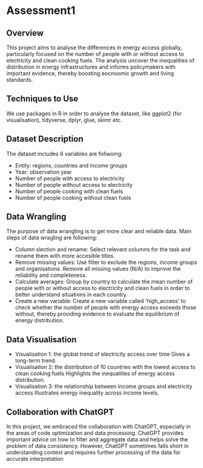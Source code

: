 # Assessment1

## Overview ##
This project aims to analyse the differences in energy access globally, particularly focused on the number of people with or without access to electricity and clean cooking fuels. The analysis uncover the inequalities of distribution in energy infrastructures and informs policymakers with important evidence, thereby boosting eocnoomic growth and living standards.

## Techniques to Use ##
We use packages in R in order to analyse the dataset, like ggplot2 (for visualisation), tidyverse, dplyr, glue, skimr etc.

## Dataset Description ##
The dataset includes 6 variables are follwoing:
- Entity: regions, countries and income groups
- Year: observation year
- Number of people with access to electricity
- Number of people without access to electricity
- Number of people cooking with clean fuels
- Number of people cooking without clean fuels

## Data Wrangling ##
The purpose of data wrangling is to get more clear and reliable data. Main steps of data wragling are following:
- Column slection and rename:
  Select relevant columns for the task and rename them with more accesible titles.
- Remove missing values:
  Use filter to exclude the regions, income groups and organisations. Remove all missing values (N/A) to improve the     reliability and completeness.
- Calculate averages:
  Group by country to calculate the mean number of people with or without access to electricity and clean fuels in order to      better understand situations in each country.
- Create a new variable:
  Create a new variable called 'high_access' to check whether the number of people with energy access exceeds those without,   thereby providing evidence to evaluate the equilibrium of energy distribution.

## Data Visualisation ##
  - Visualisation 1: the global trend of electricity access over time
    Gives a long-term trend.
  - Visualisation 2: the distribution of 10 countries with the lowest access to clean cooking fuels
    Highlights the inequalities of energy access distribution.
  - Visualisation 3: the relationship between income groups and electricity access
    Illustrates energy inequality across income levels.

## Collaboration with ChatGPT ##
In this project, we embraced the collaboration with ChatGPT, especially in the areas of code optimization and data processing. ChatGPT provides important advice on how to filter and aggregate data and helps solve the problem of data consistency. However, ChatGPT sometimes falls short in understanding context and requires further processing of the data for accurate interpretation
  






  
